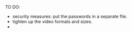 TO DO:

- security measures: put the passwords in a separate file.
- tighten up the video formats and sizes.
- 